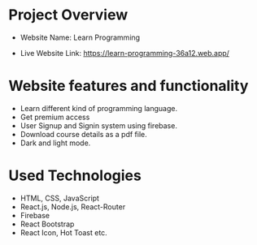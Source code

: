 # Project Overview

* Website Name: Learn Programming

* Live Website Link: https://learn-programming-36a12.web.app/

# Website features and functionality

* Learn different kind of programming language.
* Get premium access
* User Signup and Signin system using firebase.
* Download course details as a pdf file.
* Dark and light mode.

# Used Technologies

* HTML, CSS, JavaScript
* React.js, Node.js, React-Router
* Firebase
* React Bootstrap
* React Icon, Hot Toast etc.